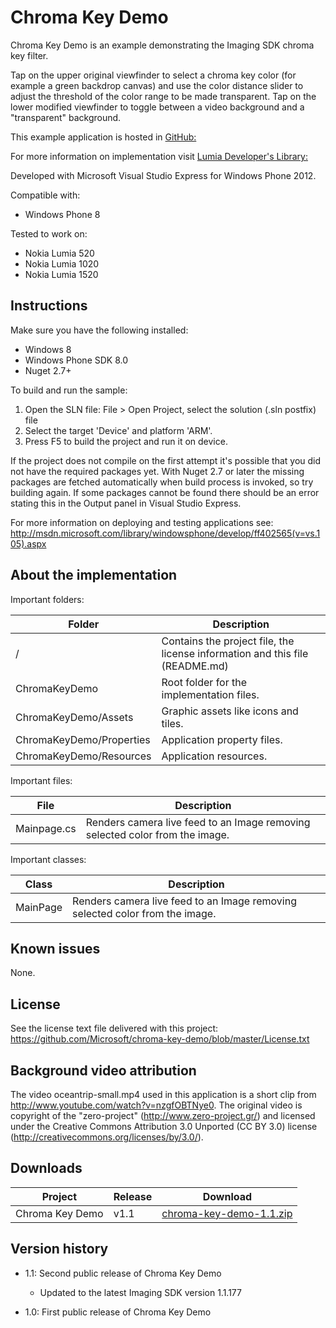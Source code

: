 Chroma Key Demo
===============

Chroma Key Demo is an example demonstrating the Imaging SDK chroma key filter.

Tap on the upper original viewfinder to select a chroma key color (for example a
green backdrop canvas) and use the color distance slider to adjust the threshold
of the color range to be made transparent. Tap on the lower modified viewfinder
to toggle between a video background and a "transparent" background.

This example application is hosted in [GitHub:](https://github.com/Microsoft/chroma-key-demo/)

For more information on implementation visit [Lumia Developer's Library:](http://dev.windows.com/en-us/featured/lumia)

Developed with Microsoft Visual Studio Express for Windows Phone 2012.

Compatible with:

 * Windows Phone 8

Tested to work on:

 * Nokia Lumia 520
 * Nokia Lumia 1020
 * Nokia Lumia 1520


Instructions
------------

Make sure you have the following installed:

* Windows 8
* Windows Phone SDK 8.0
* Nuget 2.7+

To build and run the sample:

1. Open the SLN file:
   File > Open Project, select the solution (.sln postfix) file
2. Select the target 'Device' and platform 'ARM'.
3. Press F5 to build the project and run it on device.

If the project does not compile on the first attempt it's possible that you
did not have the required packages yet. With Nuget 2.7 or later the missing
packages are fetched automatically when build process is invoked, so try
building again. If some packages cannot be found there should be an
error stating this in the Output panel in Visual Studio Express.

For more information on deploying and testing applications see:
http://msdn.microsoft.com/library/windowsphone/develop/ff402565(v=vs.105).aspx


About the implementation
------------------------

Important folders:

| Folder | Description |
| ------ | ----------- |
| / | Contains the project file, the license information and this file (README.md) |
| ChromaKeyDemo | Root folder for the implementation files.  |
| ChromaKeyDemo/Assets | Graphic assets like icons and tiles. |
| ChromaKeyDemo/Properties | Application property files. |
| ChromaKeyDemo/Resources | Application resources. |

Important files:

| File | Description |
| ---- | ----------- |
| Mainpage.cs | Renders camera live feed to an Image removing selected color from the image. |

Important classes:

| Class | Description |
| ----- | ----------- |
| MainPage | Renders camera live feed to an Image removing selected color from the image. |


Known issues
------------

None.


License
-------

See the license text file delivered with this project: https://github.com/Microsoft/chroma-key-demo/blob/master/License.txt


Background video attribution
----------------------------

The video oceantrip-small.mp4 used in this application is a short clip from
http://www.youtube.com/watch?v=nzgfOBTNye0. The original video is copyright of the
"zero-project" (http://www.zero-project.gr/) and licensed under the Creative Commons
Attribution 3.0 Unported (CC BY 3.0) license (http://creativecommons.org/licenses/by/3.0/).


Downloads
---------

| Project | Release | Download |
| ------- | --------| -------- |
| Chroma Key Demo | v1.1 | [chroma-key-demo-1.1.zip](https://github.com/Microsoft/chroma-key-demo/archive/v1.1.zip) |


Version history
---------------

* 1.1: Second public release of Chroma Key Demo
  - Updated to the latest Imaging SDK version 1.1.177

* 1.0: First public release of Chroma Key Demo
